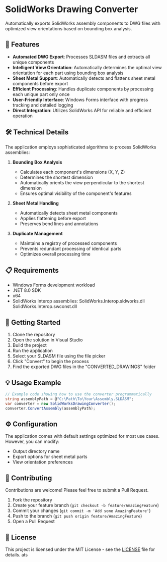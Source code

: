 # SolidWorks Drawing Converter

Automatically exports SolidWorks assembly components to DWG files with optimized view orientations based on bounding box analysis.

## 🚀 Features

- **Automated DWG Export**: Processes SLDASM files and extracts all unique components
- **Intelligent View Orientation**: Automatically determines the optimal view orientation for each part using bounding box analysis
- **Sheet Metal Support**: Automatically detects and flattens sheet metal components before export
- **Efficient Processing**: Handles duplicate components by processing each unique part only once
- **User-Friendly Interface**: Windows Forms interface with progress tracking and detailed logging
- **Direct Integration**: Utilizes SolidWorks API for reliable and efficient operation

## 🛠️ Technical Details

The application employs sophisticated algorithms to process SolidWorks assemblies:

1. **Bounding Box Analysis**
   - Calculates each component's dimensions (X, Y, Z)
   - Determines the shortest dimension
   - Automatically orients the view perpendicular to the shortest dimension
   - Ensures optimal visibility of the component's features

2. **Sheet Metal Handling**
   - Automatically detects sheet metal components
   - Applies flattening before export
   - Preserves bend lines and annotations

3. **Duplicate Management**
   - Maintains a registry of processed components
   - Prevents redundant processing of identical parts
   - Optimizes overall processing time

## 📋 Requirements

- Windows Forms development workload
- .NET 8.0 SDK
- x64
- SolidWorks Interop assemblies:
SolidWorks.Interop.sldworks.dll
SolidWorks.Interop.swconst.dll

## 🚦 Getting Started

1. Clone the repository
2. Open the solution in Visual Studio
3. Build the project
4. Run the application
5. Select your SLDASM file using the file picker
6. Click "Convert" to begin the process
7. Find the exported DWG files in the "CONVERTED_DRAWINGS" folder

## 💡 Usage Example

```csharp
// Example code showing how to use the converter programmatically
string assemblyPath = @"C:\Path\To\Your\Assembly.SLDASM";
var converter = new SolidWorksDrawingConverter();
converter.ConvertAssembly(assemblyPath);
```

## ⚙️ Configuration

The application comes with default settings optimized for most use cases. However, you can modify:
- Output directory name
- Export options for sheet metal parts
- View orientation preferences

## 🤝 Contributing

Contributions are welcome! Please feel free to submit a Pull Request.

1. Fork the repository
2. Create your feature branch (`git checkout -b feature/AmazingFeature`)
3. Commit your changes (`git commit -m 'Add some AmazingFeature'`)
4. Push to the branch (`git push origin feature/AmazingFeature`)
5. Open a Pull Request

## 📝 License

This project is licensed under the MIT License - see the [LICENSE](LICENSE) file for details.
ats
